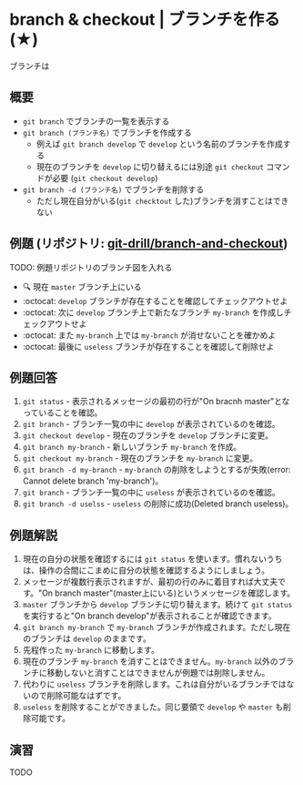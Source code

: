 # branch & checkout | ブランチを作る (★)

ブランチは

## 概要

- `git branch` でブランチの一覧を表示する
- `git branch (ブランチ名)` でブランチを作成する
  - 例えば `git branch develop` で `develop` という名前のブランチを作成する
  - 現在のブランチを `develop` に切り替えるには別途 `git checkout` コマンドが必要 (`git checkout develop`)
- `git branch -d (ブランチ名)` でブランチを削除する
  - ただし現在自分がいる(`git checktout` した)ブランチを消すことはできない

## 例題 (リポジトリ: [git-drill/branch-and-checkout](https://github.com/git-drill/branch-and-checkout))

TODO: 例題リポジトリのブランチ図を入れる

- :mag: 現在 `master` ブランチ上にいる
- :octocat: `develop` ブランチが存在することを確認してチェックアウトせよ
- :octocat: 次に `develop` ブランチ上で新たなブランチ `my-branch` を作成しチェックアウトせよ
- :octocat: また `my-branch` 上では `my-branch` が消せないことを確かめよ
- :octocat: 最後に `useless` ブランチが存在することを確認して削除せよ

## 例題回答

1. `git status` - 表示されるメッセージの最初の行が"On bracnh master"となっていることを確認。
2. `git branch` - ブランチ一覧の中に `develop` が表示されているのを確認。
3. `git checkout develop` - 現在のブランチを `develop` ブランチに変更。
4. `git branch my-branch` - 新しいブランチ `my-branch` を作成。
5. `git checkout my-branch` - 現在のブランチを `my-branch` に変更。
6. `git branch -d my-branch` - `my-branch` の削除をしようとするが失敗(error: Cannot delete branch 'my-branch')。
7. `git branch` - ブランチ一覧の中に `useless` が表示されているのを確認。
8. `git branch -d uselss` - `useless` の削除に成功(Deleted branch useless)。

## 例題解説

1. 現在の自分の状態を確認するには `git status` を使います。慣れないうちは、操作の合間にこまめに自分の状態を確認するようにしましょう。
2. メッセージが複数行表示されますが、最初の行のみに着目すれば大丈夫です。"On branch master"(master上にいる)というメッセージを確認します。
3. `master` ブランチから `develop` ブランチに切り替えます。続けて `git status` を実行すると"On branch develop"が表示されることが確認できます。
4. `git branch my-branch` で `my-branch` ブランチが作成されます。ただし現在のブランチは `develop` のままです。
5. 先程作った `my-branch` に移動します。
6. 現在のブランチ `my-branch` を消すことはできません。`my-branch` 以外のブランチに移動しないと消すことはできませんが例題では削除しません。
7. 代わりに `useless` ブランチを削除します。これは自分がいるブランチではないので削除可能なはずです。
8. `useless` を削除することができました。同じ要領で `develop` や `master` も削除可能です。

## 演習

TODO

